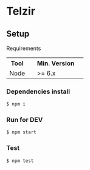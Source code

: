 # Telzir

## Setup

Requirements

<table>
    <tbody>
        <tr>
            <th>Tool<th>
            <th>Min. Version<th>
        </tr>
        <tr>
            <td>Node<td>
            <td>>= 6.x<td>
        </tr>
    </tbody>
</table>

### Dependencies install

```bash
$ npm i
```

### Run for DEV

```bash
$ npm start
```

### Test

```bash
$ npm test
```
